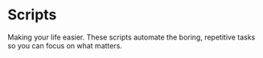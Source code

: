 # Scripts
Making your life easier. These scripts automate the boring, repetitive tasks so you can focus on what matters. 
